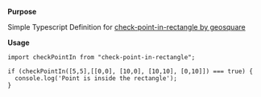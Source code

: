 
**Purpose**

Simple Typescript Definition for [check-point-in-rectangle by geosquare](https://github.com/geosquare/check-point-in-rectangle "check-point-in-rectangle githib")

**Usage**

    import checkPointIn from "check-point-in-rectangle";
    
    if (checkPointIn([5,5],[[0,0], [10,0], [10,10], [0,10]]) === true) {
      console.log('Point is inside the rectangle');
    }
    